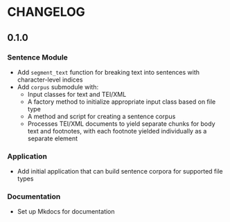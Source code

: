# CHANGELOG

## 0.1.0

### Sentence Module

- Add `segment_text` function for breaking text into sentences with character-level indices
- Add `corpus` submodule with:
  - Input classes for text and TEI/XML
  - A factory method to initialize appropriate input class based on file type
  - A method and script for creating a sentence corpus
  - Processes TEI/XML documents to yield separate chunks for body text and footnotes, with each footnote yielded individually as a separate element

### Application

- Add initial application that can build sentence corpora for supported file types

### Documentation

- Set up Mkdocs for documentation
